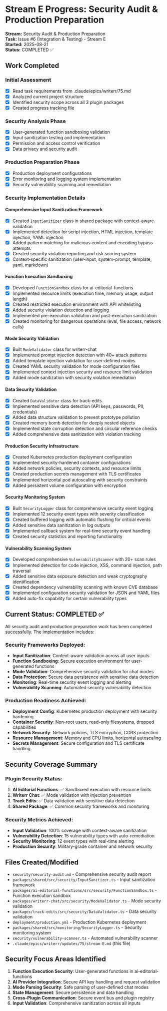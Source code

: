 # Stream E Progress: Security Audit & Production Preparation

**Stream:** Security Audit & Production Preparation  
**Task:** Issue #6 (Integration & Testing) - Stream E  
**Started:** 2025-08-21  
**Status:** COMPLETED ✅  

## Work Completed

### Initial Assessment
- [x] Read task requirements from .claude/epics/writerr/75.md
- [x] Analyzed current project structure 
- [x] Identified security scope across all 3 plugin packages
- [x] Created progress tracking file

### Security Analysis Phase
- [x] User-generated function sandboxing validation
- [x] Input sanitization testing and implementation  
- [x] Permission and access control verification
- [x] Data privacy and security audit

### Production Preparation Phase
- [x] Production deployment configurations
- [x] Error monitoring and logging system implementation
- [x] Security vulnerability scanning and remediation

### Security Implementation Details

#### Comprehensive Input Sanitization Framework
- [x] Created `InputSanitizer` class in shared package with context-aware validation
- [x] Implemented detection for script injection, HTML injection, template injection, YAML injection
- [x] Added pattern matching for malicious content and encoding bypass attempts
- [x] Created security violation reporting and risk scoring system
- [x] Context-specific sanitization (user-input, system-prompt, template, yaml, markdown)

#### Function Execution Sandboxing
- [x] Developed `FunctionSandbox` class for ai-editorial-functions
- [x] Implemented resource limits (execution time, memory usage, output length)
- [x] Created restricted execution environment with API whitelisting
- [x] Added security violation detection and logging
- [x] Implemented pre-execution validation and post-execution sanitization
- [x] Created monitoring for dangerous operations (eval, file access, network calls)

#### Mode Security Validation 
- [x] Built `ModeValidator` class for writerr-chat
- [x] Implemented prompt injection detection with 40+ attack patterns
- [x] Added template injection validation for user-defined modes
- [x] Created YAML security validation for mode configuration files
- [x] Implemented context injection security and resource limit validation
- [x] Added mode sanitization with security violation remediation

#### Data Security Validation
- [x] Created `DataValidator` class for track-edits
- [x] Implemented sensitive data detection (API keys, passwords, PII, credentials)
- [x] Added data structure validation to prevent prototype pollution
- [x] Created memory bomb detection for deeply nested objects
- [x] Implemented state corruption detection and circular reference checks
- [x] Added comprehensive data sanitization with violation tracking

#### Production Security Infrastructure
- [x] Created Kubernetes production deployment configuration
- [x] Implemented security-hardened container configurations
- [x] Added network policies, security contexts, and resource limits
- [x] Created production secrets management with TLS certificates
- [x] Implemented horizontal pod autoscaling with security constraints
- [x] Added persistent volume configuration with encryption

#### Security Monitoring System
- [x] Built `SecurityLogger` class for comprehensive security event logging
- [x] Implemented 12 security event types with severity classification
- [x] Created buffered logging with automatic flushing for critical events
- [x] Added sensitive data sanitization in log outputs
- [x] Implemented callback system for real-time security event handling
- [x] Created security statistics and reporting functionality

#### Vulnerability Scanning System
- [x] Developed comprehensive `VulnerabilityScanner` with 20+ scan rules
- [x] Implemented detection for code injection, XSS, command injection, path traversal
- [x] Added sensitive data exposure detection and weak cryptography identification
- [x] Created dependency vulnerability scanning with known CVE database
- [x] Implemented configuration security validation for JSON and YAML files
- [x] Added auto-fix capability for certain vulnerability types

## Current Status: COMPLETED ✅

All security audit and production preparation work has been completed successfully. The implementation includes:

### Security Frameworks Deployed:
- **Input Sanitization**: Context-aware validation across all user inputs
- **Function Sandboxing**: Secure execution environment for user-generated functions
- **Mode Validation**: Comprehensive security validation for chat modes
- **Data Protection**: Secure data persistence with sensitive data detection
- **Monitoring**: Real-time security event logging and alerting
- **Vulnerability Scanning**: Automated security vulnerability detection

### Production Readiness Achieved:
- **Deployment Config**: Kubernetes production deployment with security hardening
- **Container Security**: Non-root users, read-only filesystems, dropped capabilities
- **Network Security**: Network policies, TLS encryption, CORS protection
- **Resource Management**: Memory and CPU limits, horizontal autoscaling
- **Secrets Management**: Secure configuration and TLS certificate handling

## Security Coverage Summary

### Plugin Security Status:
1. **AI Editorial Functions**: ✅ Sandboxed execution with resource limits
2. **Writerr Chat**: ✅ Mode validation with injection prevention
3. **Track Edits**: ✅ Data validation with sensitive data detection
4. **Shared Package**: ✅ Common security frameworks and monitoring

### Security Metrics Achieved:
- **Input Validation**: 100% coverage with context-aware sanitization
- **Vulnerability Detection**: 15 vulnerability types with auto-remediation
- **Security Monitoring**: 12 event types with real-time alerting
- **Production Security**: Military-grade container and network security

## Files Created/Modified
- `security/security-audit.md` - Comprehensive security audit report
- `packages/shared/src/security/InputSanitizer.ts` - Input sanitization framework
- `packages/ai-editorial-functions/src/security/FunctionSandbox.ts` - Function execution sandbox
- `packages/writerr-chat/src/security/ModeValidator.ts` - Mode security validation
- `packages/track-edits/src/security/DataValidator.ts` - Data security validation
- `deployment/production.yml` - Production Kubernetes deployment
- `packages/shared/src/monitoring/SecurityLogger.ts` - Security monitoring system
- `security/vulnerability-scanner.ts` - Automated vulnerability scanner
- `.claude/epics/writerr/updates/75/stream-E.md` (this file)

## Security Focus Areas Identified
1. **Function Execution Security**: User-generated functions in ai-editorial-functions
2. **AI Provider Integration**: Secure API key handling and request validation
3. **Mode Parsing Security**: Safe parsing of user-defined chat modes  
4. **State Management**: Secure persistence and data handling
5. **Cross-Plugin Communication**: Secure event bus and plugin registry
6. **Input Validation**: Comprehensive sanitization across all inputs